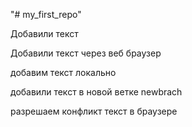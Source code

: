 "# my_first_repo" 

Добавили текст

Добавили текст через веб браузер

добавим текст локально

добавили текст в новой ветке newbrach


разрешаем конфликт текст в браузере

